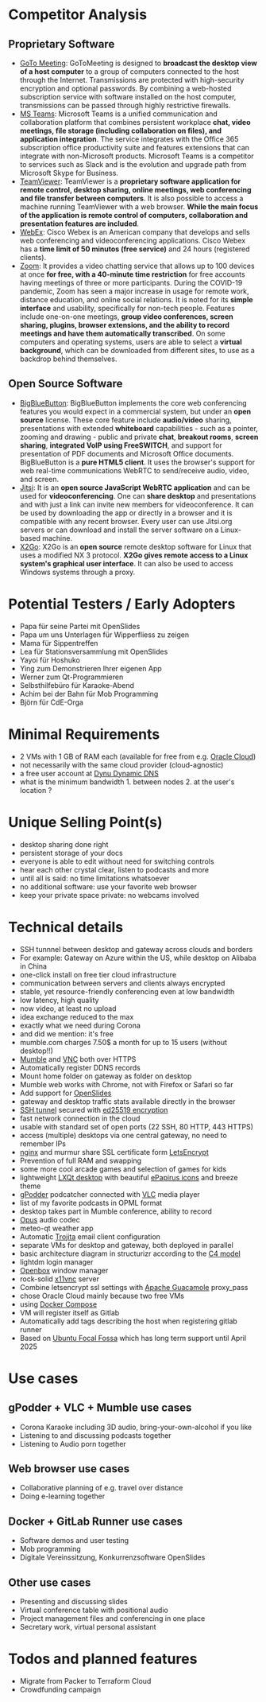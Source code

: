 # Competitor Analysis

## Proprietary Software

- [GoTo Meeting](https://www.gotomeeting.com/de-de/funktionen): GoToMeeting is designed to **broadcast the desktop view of a host computer** to a group of computers connected to the host through the Internet. Transmissions are protected with high-security encryption and optional passwords. By combining a web-hosted subscription service with software installed on the host computer, transmissions can be passed through highly restrictive firewalls.
- [MS Teams](https://www.microsoft.com/en-us/microsoft-365/microsoft-teams/group-chat-software/): Microsoft Teams is a unified communication and collaboration platform that combines persistent workplace **chat, video meetings, file storage (including collaboration on files), and application integration**. The service integrates with the Office 365 subscription office productivity suite and features extensions that can integrate with non-Microsoft products. Microsoft Teams is a competitor to services such as Slack and is the evolution and upgrade path from Microsoft Skype for Business.
- [TeamViewer](https://www.teamviewer.com/en/products/teamviewer/): TeamViewer is a **proprietary software application for remote control, desktop sharing, online meetings, web conferencing and file transfer between computers**. It is also possible to access a machine running TeamViewer with a web browser. **While the main focus of the application is remote control of computers, collaboration and presentation features are included**.
- [WebEx](https://www.webex.com/de/pricing/index.html): Cisco Webex is an American company that develops and sells web conferencing and videoconferencing applications. Cisco Webex has a **time limit of 50 minutos (free service)** and 24 hours (registered clients).
- [Zoom](https://zoom.us/de-de/meetings.html): It provides a video chatting service that allows up to 100 devices at once **for free, with a 40-minute time restriction** for free accounts having meetings of three or more participants. During the COVID-19 pandemic, Zoom has seen a major increase in usage for remote work, distance education, and online social relations. It is noted for its **simple interface** and usability, specifically for non-tech people. Features include one-on-one meetings, **group video conferences, screen sharing, plugins, browser extensions, and the ability to record meetings and have them automatically transcribed**. On some computers and operating systems, users are able to select a **virtual background**, which can be downloaded from different sites, to use as a backdrop behind themselves.

## Open Source Software

- [BigBlueButton](https://bigbluebutton.org/teachers/): BigBlueButton implements the core web conferencing features you would expect in a commercial system, but under an **open source** license. These core feature include **audio/video** sharing, presentations with extended **whiteboard** capabilities - such as a pointer, zooming and drawing - public and private **chat**, **breakout rooms**, **screen sharing**, **integrated VoIP using FreeSWITCH**, and support for presentation of PDF documents and Microsoft Office documents. BigBlueButton is a **pure HTML5 client**. It uses the browser's support for web real-time communications WebRTC to send/receive audio, video, and screen.
- [Jitsi](https://jitsi.org/user-faq/): It is an **open source JavaScript WebRTC application** and can be used for **videoconferencing**. One can **share desktop** and presentations and with just a link can invite new members for videoconference. It can be used by downloading the app or directly in a browser and it is compatible with any recent browser. Every user can use Jitsi.org servers or can download and install the server software on a Linux-based machine.
- [X2Go](https://wiki.x2go.org/doku.php/doc:newtox2go): X2Go is an **open source** remote desktop software for Linux that uses a modified NX 3 protocol. **X2Go gives remote access to a Linux system's graphical user interface**. It can also be used to access Windows systems through a proxy.

# Potential Testers / Early Adopters

- Papa für seine Partei mit OpenSlides
- Papa um uns Unterlagen für Wipperfliess zu zeigen
- Mama für Sippentreffen
- Lea für Stationsversammlung mit OpenSlides
- Yayoi für Hoshuko
- Ying zum Demonstrieren Ihrer eigenen App
- Werner zum Qt-Programmieren
- Selbsthilfebüro für Karaoke-Abend
- Achim bei der Bahn für Mob Programming
- Björn für CdE-Orga

# Minimal Requirements

- 2 VMs with 1 GB of RAM each (available for free from e.g. [Oracle Cloud](https://www.oracle.com/cloud/))
- not necessarily with the same cloud provider (cloud-agnostic)
- a free user account at [Dynu Dynamic DNS](https://www.dynu.com)
- what is the minimum bandwidth 1. between nodes 2. at the user's location ?

# Unique Selling Point(s)

- desktop sharing done right
- persistent storage of your docs
- everyone is able to edit without need for switching controls
- hear each other crystal clear, listen to podcasts and more
- until all is said: no time limitations whatsoever
- no additional software: use your favorite web browser
- keep your private space private: no webcams involved

# Technical details
- SSH tunnnel between desktop and gateway across clouds and borders
- For example: Gateway on Azure within the US, while desktop on Alibaba in China
- one-click install on free tier cloud infrastructure
- communication between servers and clients always encrypted
- stable, yet resource-friendly conferencing even at low bandwidth
- low latency, high quality
- now video, at least no upload
- idea exchange reduced to the max
- exactly what we need during Corona
- and did we mention: it's free
- mumble.com charges 7.50$ a month for up to 15 users (without desktop!!)
- [Mumble](https://www.mumble.info) and [VNC](https://en.wikipedia.org/wiki/Virtual_Network_Computing) both over HTTPS
- Automatically register DDNS records
- Mount home folder on gateway as folder on desktop
- Mumble web works with Chrome, not with Firefox or Safari so far
- Add support for [OpenSlides](https://openslides.com/en)
- gateway and desktop traffic stats available directly in the browser
- [SSH tunnel](https://www.ssh.com/ssh/tunneling/) secured with [ed25519 encryption](http://ed25519.cr.yp.to)
- fast network connection in the cloud
- usable with standard set of open ports (22 SSH, 80 HTTP, 443 HTTPS)
- access (multiple) desktops via one central gateway, no need to remember IPs
- [nginx](https://docs.nginx.com/nginx/admin-guide/web-server/) and murmur share SSL certificate form [LetsEncrypt](https://letsencrypt.org)
- Prevention of full RAM and swapping
- some more cool arcade games and selection of games for kids
- lightweight [LXQt desktop](https://lxqt.github.io) with beautiful [ePapirus icons](https://github.com/PapirusDevelopmentTeam/papirus-icon-theme) and breeze theme
- [gPodder](https://gpodder.github.io) podcatcher connected with [VLC](https://www.videolan.org/vlc/index.html) media player
- list of my favorite podcasts in OPML format
- desktop takes part in Mumble conference, ability to record
- [Opus](https://opus-codec.org) audio codec
- meteo-qt weather app
- Automatic [Trojita](http://trojita.flaska.net) email client configuration
- separate VMs for desktop and gateway, both deployed in parallel
- basic architecture diagram in structurizr according to the [C4 model](https://c4model.com)
- lightdm login manager
- [Openbox](https://en.wikipedia.org/wiki/Openbox) window manager
- rock-solid [x11vnc](http://www.karlrunge.com/x11vnc/) server
- Combine letsencrypt ssl settings with [Apache Guacamole](https://guacamole.apache.org) proxy_pass
- chose Oracle Cloud mainly because two free VMs
- using [Docker Compose](https://docs.docker.com/compose/)
- VM will register itself as Gitlab
- Automatically add tags describing the host when registering gitlab runner
- Based on [Ubuntu Focal Fossa](https://wiki.ubuntu.com/FocalFossa/ReleaseNotes) which has long term support until April 2025

# Use cases

## gPodder + VLC + Mumble use cases
- Corona Karaoke including 3D audio, bring-your-own-alcohol if you like
- Listening to and discussing podcasts together
- Listening to Audio porn together

## Web browser use cases
- Collaborative planning of e.g. travel over distance
- Doing e-learning together

## Docker + GitLab Runner use cases
- Software demos and user testing
- Mob programming
- Digitale Vereinssitzung, Konkurrenzsoftware OpenSlides

## Other use cases
- Presenting and discussing slides
- Virtual conference table with positional audio
- Project management files and conferencing in one place
- Secretary work, virtual personal assistant

# Todos and planned features

- Migrate from Packer to Terraform Cloud
- Crowdfunding campaign

